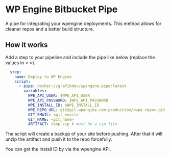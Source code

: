 # WP Engine Bitbucket Pipe

A pipe for integrating your wpengine deployments. This method allows for cleaner repos and a better build structure.

## How it works

Add a step to your pipeline and include the pipe like below (replace the values in < >).

```yml
  step:
    name: Deploy to WP Engine
    script:
      - pipe: docker://grafikdev/wpengine-pipe:latest
        variables:
          WPE_API_USER: $WPE_API_USER
          WPE_API_PASSWORD: $WPE_API_PASSWORD
          WPE_INSTALL_ID: $WPE_INSTALL_ID
          WPE_REPO_URL: git@git.wpengine.com:production/<wpe_repo>.git
          GIT_EMAIL: <git_email>
          GIT_NAME: <git_name>
          ARTIFACT: temp.zip # must be a zip file
```

The script will create a backup of your site before pushing. After that it will unzip the artifact and push it to the repo forcefully.

You can get the install ID by via the wpengine API.
